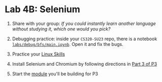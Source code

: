 # Lab 4B: Selenium

1. Share with your group: *If you could instantly learn another language without studying it, which one would you pick?*

2. Debugging practice: inside your `CS320-SU23` repo, there is a notebook [`labs/debug/bfs/main.ipynb`](./debug/bfs/main.ipynb).  Open it and fix the bugs.

3. Practice your [Linux Skills](./linux-skills)

4. Install Selenium and Chromium by following directions in [Part 3 of P3](../p3/README.md#part-3-web-crawling-websearcher)

5. Start the [module](./dfs-class) you'll be building for P3